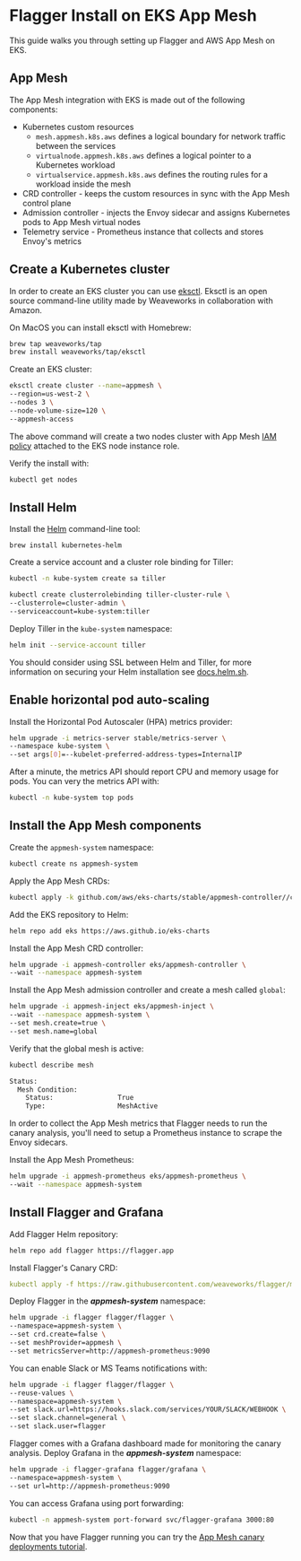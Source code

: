 # Flagger Install on EKS App Mesh

This guide walks you through setting up Flagger and AWS App Mesh on EKS.

## App Mesh

The App Mesh integration with EKS is made out of the following components:

* Kubernetes custom resources
  * `mesh.appmesh.k8s.aws` defines a logical boundary for network traffic between the services 
  * `virtualnode.appmesh.k8s.aws` defines a logical pointer to a Kubernetes workload
  * `virtualservice.appmesh.k8s.aws` defines the routing rules for a workload inside the mesh
* CRD controller - keeps the custom resources in sync with the App Mesh control plane
* Admission controller - injects the Envoy sidecar and assigns Kubernetes pods to App Mesh virtual nodes
* Telemetry service - Prometheus instance that collects and stores Envoy's metrics

## Create a Kubernetes cluster

In order to create an EKS cluster you can use [eksctl](https://eksctl.io). Eksctl is an open source command-line utility made by Weaveworks in collaboration with Amazon.

On MacOS you can install eksctl with Homebrew:

```bash
brew tap weaveworks/tap
brew install weaveworks/tap/eksctl
```

Create an EKS cluster:

```bash
eksctl create cluster --name=appmesh \
--region=us-west-2 \
--nodes 3 \
--node-volume-size=120 \
--appmesh-access
```

The above command will create a two nodes cluster with App Mesh [IAM policy](https://docs.aws.amazon.com/app-mesh/latest/userguide/MESH_IAM_user_policies.html) attached to the EKS node instance role.

Verify the install with:

```bash
kubectl get nodes
```

## Install Helm

Install the [Helm](https://docs.helm.sh/using_helm/#installing-helm) command-line tool:

```text
brew install kubernetes-helm
```

Create a service account and a cluster role binding for Tiller:

```bash
kubectl -n kube-system create sa tiller

kubectl create clusterrolebinding tiller-cluster-rule \
--clusterrole=cluster-admin \
--serviceaccount=kube-system:tiller
```

Deploy Tiller in the `kube-system` namespace:

```bash
helm init --service-account tiller
```

You should consider using SSL between Helm and Tiller, for more information on securing your Helm installation see [docs.helm.sh](https://docs.helm.sh/using_helm/#securing-your-helm-installation).

## Enable horizontal pod auto-scaling

Install the Horizontal Pod Autoscaler \(HPA\) metrics provider:

```bash
helm upgrade -i metrics-server stable/metrics-server \
--namespace kube-system \
--set args[0]=--kubelet-preferred-address-types=InternalIP
```

After a minute, the metrics API should report CPU and memory usage for pods. You can very the metrics API with:

```bash
kubectl -n kube-system top pods
```

## Install the App Mesh components

Create the `appmesh-system` namespace:

```bash
kubectl create ns appmesh-system
```

Apply the App Mesh CRDs:

```bash
kubectl apply -k github.com/aws/eks-charts/stable/appmesh-controller//crds
```

Add the EKS repository to Helm:

```bash
helm repo add eks https://aws.github.io/eks-charts
```

Install the App Mesh CRD controller:

```bash
helm upgrade -i appmesh-controller eks/appmesh-controller \
--wait --namespace appmesh-system
```

Install the App Mesh admission controller and create a mesh called `global`:

```bash
helm upgrade -i appmesh-inject eks/appmesh-inject \
--wait --namespace appmesh-system \
--set mesh.create=true \
--set mesh.name=global
```

Verify that the global mesh is active:

```bash
kubectl describe mesh

Status:
  Mesh Condition:
    Status:                True
    Type:                  MeshActive
```

In order to collect the App Mesh metrics that Flagger needs to run the canary analysis, you'll need to setup a Prometheus instance to scrape the Envoy sidecars.

Install the App Mesh Prometheus:

```bash
helm upgrade -i appmesh-prometheus eks/appmesh-prometheus \
--wait --namespace appmesh-system
```

## Install Flagger and Grafana

Add Flagger Helm repository:

```bash
helm repo add flagger https://flagger.app
```

Install Flagger's Canary CRD:

```yaml
kubectl apply -f https://raw.githubusercontent.com/weaveworks/flagger/master/artifacts/flagger/crd.yaml
```

Deploy Flagger in the _**appmesh-system**_ namespace:

```bash
helm upgrade -i flagger flagger/flagger \
--namespace=appmesh-system \
--set crd.create=false \
--set meshProvider=appmesh \
--set metricsServer=http://appmesh-prometheus:9090
```

You can enable Slack or MS Teams notifications with:

```bash
helm upgrade -i flagger flagger/flagger \
--reuse-values \
--namespace=appmesh-system \
--set slack.url=https://hooks.slack.com/services/YOUR/SLACK/WEBHOOK \
--set slack.channel=general \
--set slack.user=flagger
```

Flagger comes with a Grafana dashboard made for monitoring the canary analysis. Deploy Grafana in the _**appmesh-system**_ namespace:

```bash
helm upgrade -i flagger-grafana flagger/grafana \
--namespace=appmesh-system \
--set url=http://appmesh-prometheus:9090
```

You can access Grafana using port forwarding:

```bash
kubectl -n appmesh-system port-forward svc/flagger-grafana 3000:80
```

Now that you have Flagger running you can try the [App Mesh canary deployments tutorial](https://docs.flagger.app/usage/appmesh-progressive-delivery).


